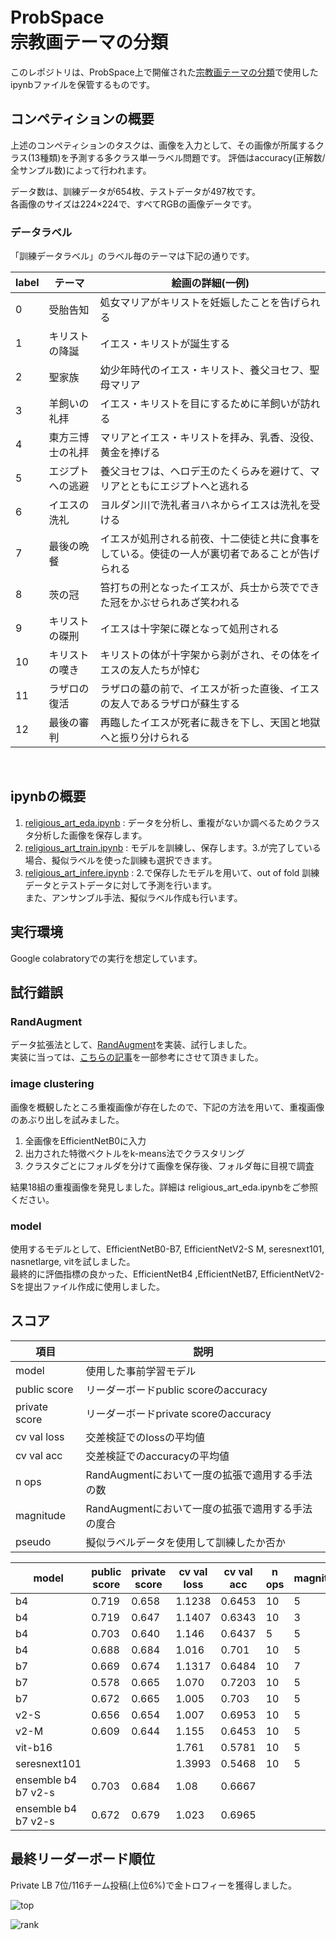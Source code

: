 # ProbSpace　<br>宗教画テーマの分類
このレポジトリは、ProbSpace上で開催された[宗教画テーマの分類](https://comp.probspace.com/competitions/religious_art)で使用したipynbファイルを保管するものです。<br>

## コンペティションの概要
上述のコンペティションのタスクは、画像を入力として、その画像が所属するクラス(13種類)を予測する多クラス単一ラベル問題です。
評価はaccuracy(正解数/全サンプル数)によって行われます。

<p>データ数は、訓練データが654枚、テストデータが497枚です。<br>各画像のサイズは224×224で、すべてRGBの画像データです。</p>
<h3 id="-">データラベル</h3>
<p>「訓練データラベル」のラベル毎のテーマは下記の通りです。</p>
<table class="table table-hover"><thead><tr>
<th>label</th>
<th>テーマ</th>
<th>絵画の詳細(一例)</th>
</tr>
</thead><tbody><tr>
<td>0</td>
<td>受胎告知</td>
<td>処女マリアがキリストを妊娠したことを告げられる</td>
</tr>
<tr>
<td>1</td>
<td>キリストの降誕</td>
<td>イエス・キリストが誕生する</td>
</tr>
<tr>
<td>2</td>
<td>聖家族</td>
<td>幼少年時代のイエス・キリスト、養父ヨセフ、聖母マリア</td>
</tr>
<tr>
<td>3</td>
<td>羊飼いの礼拝</td>
<td>イエス・キリストを目にするために羊飼いが訪れる</td>
</tr>
<tr>
<td>4</td>
<td>東方三博士の礼拝</td>
<td>マリアとイエス・キリストを拝み、乳香、没役、黄金を捧げる</td>
</tr>
<tr>
<td>5</td>
<td>エジプトへの逃避</td>
<td>養父ヨセフは、ヘロデ王のたくらみを避けて、マリアとともにエジプトへと逃れる</td>
</tr>
<tr>
<td>6</td>
<td>イエスの洗礼</td>
<td>ヨルダン川で洗礼者ヨハネからイエスは洗礼を受ける</td>
</tr>
<tr>
<td>7</td>
<td>最後の晩餐</td>
<td>イエスが処刑される前夜、十二使徒と共に食事をしている。使徒の一人が裏切者であることが告げられる</td>
</tr>
<tr>
<td>8</td>
<td>茨の冠</td>
<td>笞打ちの刑となったイエスが、兵士から茨でできた冠をかぶせられあざ笑われる</td>
</tr>
<tr>
<td>9</td>
<td>キリストの磔刑</td>
<td>イエスは十字架に磔となって処刑される</td>
</tr>
<tr>
<td>10</td>
<td>キリストの嘆き</td>
<td>キリストの体が十字架から剥がされ、その体をイエスの友人たちが悼む</td>
</tr>
<tr>
<td>11</td>
<td>ラザロの復活</td>
<td>ラザロの墓の前で、イエスが祈った直後、イエスの友人であるラザロが蘇生する</td>
</tr>
<tr>
<td>12</td>
<td>最後の審判</td>
<td>再臨したイエスが死者に裁きを下し、天国と地獄へと振り分けられる</td>
</tr></tbody></table>
<br>

## ipynbの概要
1. [religious_art_eda.ipynb](religious_art_eda.ipynb) : データを分析し、重複がないか調べるためクラスタ分析した画像を保存します。
2. [religious_art_train.ipynb](religious_art_train.ipynb) : モデルを訓練し、保存します。3.が完了している場合、擬似ラベルを使った訓練も選択できます。
3. [religious_art_infere.ipynb](religious_art_infere.ipynb) : 2.で保存したモデルを用いて、out of fold 訓練データとテストデータに対して予測を行います。<br>
また、アンサンブル手法、擬似ラベル作成も行います。

## 実行環境
Google colabratoryでの実行を想定しています。

## 試行錯誤
### RandAugment
データ拡張法として、[RandAugment](https://arxiv.org/abs/1909.13719)を実装、試行しました。<br>
実装に当っては、[こちらの記事](https://qiita.com/kitfactory/items/d89457eeab5c185880be)を一部参考にさせて頂きました。

### image clustering
画像を概観したところ重複画像が存在したので、下記の方法を用いて、重複画像のあぶり出しを試みました。<br>
1. 全画像をEfficientNetB0に入力
2. 出力された特徴ベクトルをk-means法でクラスタリング
3. クラスタごとにフォルダを分けて画像を保存後、フォルダ毎に目視で調査

結果18組の重複画像を発見しました。詳細は religious_art_eda.ipynbをご参照ください。

### model
使用するモデルとして、EfficientNetB0-B7, EfficientNetV2-S M, seresnext101, nasnetlarge, vitを試しました。<br>
最終的に評価指標の良かった、EfficientNetB4 ,EfficientNetB7, EfficientNetV2-Sを提出ファイル作成に使用しました。

## スコア
|項目|説明|
|----|----|
|model|使用した事前学習モデル|
|public score|リーダーボードpublic scoreのaccuracy|
|private score|リーダーボードprivate scoreのaccuracy|
|cv val loss|交差検証でのlossの平均値|
|cv val acc|交差検証でのaccuracyの平均値|
|n ops|RandAugmentにおいて一度の拡張で適用する手法の数|
|magnitude|RandAugmentにおいて一度の拡張で適用する手法の度合|
|pseudo|擬似ラベルデータを使用して訓練したか否か|

|model|public score|private score|cv val loss|cv val acc|n ops|magnitude|pseudo|
|----|----|----|----|----|----|----|----|
|b4|0.719|0.658|1.1238|0.6453|10|5||
|b4|0.719|0.647|1.1407|0.6343|10|3||
|b4|0.703|0.640|1.146|0.6437|5|5||
|b4|0.688|0.684|1.016|0.701|10|5|O|
|b7|0.669|0.674|1.1317|0.6484|10|7||
|b7|0.578|0.665|1.070|0.7203|10|5|O|
|b7|0.672|0.665|1.005|0.703|10|5|O|
|v2-S|0.656|0.654|1.007|0.6953|10|5|O|
|v2-M|0.609|0.644|1.155|0.6453|10|5||
|vit-b16|||1.761|0.5781|10|5||
|seresnext101|||1.3993|0.5468|10|5||
|ensemble b4 b7 v2-s|0.703|0.684|1.08|0.6667||||
|ensemble b4 b7 v2-s|0.672|0.679|1.023|0.6965|||O|

## 最終リーダーボード順位
Private LB 7位/116チーム投稿(上位6%)で金トロフィーを獲得しました。

![top](https://user-images.githubusercontent.com/81244428/141953682-51572b24-59ed-489e-8332-447253c1a46f.PNG)

![rank](https://user-images.githubusercontent.com/81244428/141954132-225aa0b1-3877-4914-96ee-c75f268a9051.PNG)










